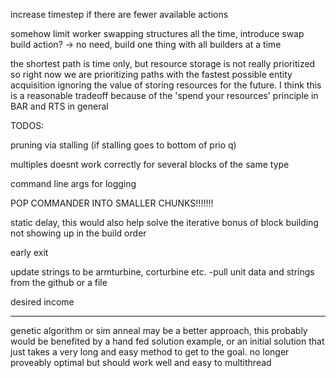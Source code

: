 increase timestep if there are fewer available actions

somehow limit worker swapping structures all the time, introduce swap build action? -> no need, build one thing with all builders at a time

the shortest path is time only, but resource storage is not really prioritized so right now we are prioritizing paths with the fastest possible entity acquisition ignoring the value of storing resources for the future. I think this is a reasonable tradeoff because of the 'spend your resources' principle in BAR and RTS in general

TODOS:

pruning via stalling (if stalling goes to bottom of prio q)

multiples doesnt work correctly for several blocks of the same type

command line args for logging

POP COMMANDER INTO SMALLER CHUNKS!!!!!!!

static delay, this would also help solve the iterative bonus of block building not showing up in the build order

early exit

update strings to be armturbine, corturbine etc.
    -pull unit data and strings from the github or a file

desired income

-------

genetic algorithm or sim anneal may be a better approach, this probably would be benefited by a hand fed solution example, or an initial solution that just takes a very long and easy method to get to the goal. no longer proveably optimal but should work well and easy to multithread